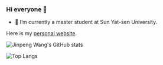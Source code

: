 ### Hi everyone 👋

<!--
**FingerRec/FingerRec** is a ✨ _special_ ✨ repository because its `README.md` (this file) appears on your GitHub profile.

Here are some ideas to get you started:

- 🔭 I’m currently working on ...
- 🌱 I’m currently learning ...
- 👯 I’m looking to collaborate on ...
- 🤔 I’m looking for help with ...
- 💬 Ask me about ...
- 📫 How to reach me: ...
- 😄 Pronouns: ...
- ⚡ Fun fact: ...
-->

- 🔭 I’m currently a master student at Sun Yat-sen University.

Here is my [personal website](https://fingerrec.github.io).


![Jinpeng Wang's GitHub stats](https://github-readme-stats.vercel.app/api?username=fingerrec&show_icons=true&theme=radical)



![Top Langs](https://github-readme-stats.vercel.app/api/top-langs/?username=fingerrec)
